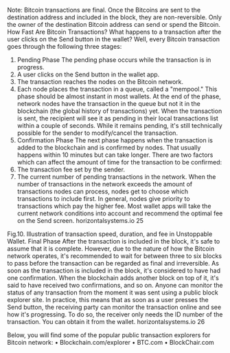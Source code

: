  Note: Bitcoin transactions are final. Once the Bitcoins are sent to the destination address and included in the block, they are non-reversible. Only the owner of the destination Bitcoin address can send or spend the Bitcoin.
How Fast Are Bitcoin Transactions?
What happens to a transaction after the user clicks on the Send button in the wallet? Well, every Bitcoin transaction goes through the following three stages:
1. Pending Phase
The pending phase occurs while the transaction is in progress.
1. A user clicks on the Send button in the wallet app.
2. The transaction reaches the nodes on the Bitcoin network.
3. Each node places the transaction in a queue, called a "mempool."
This phase should be almost instant in most wallets. At the end of the phase, network nodes have the transaction in the queue but not it in the blockchain (the global history of transactions) yet.
When the transaction is sent, the recipient will see it as pending in their local transactions list within a couple of seconds. While it remains pending, it's still technically possible for the sender to modify/cancel the transaction.
2. Confirmation Phase
The next phase happens when the transaction is added to the blockchain and is confirmed by nodes. That usually happens within 10 minutes but can take longer. There are two factors which can affect the amount of time for the transaction to be confirmed:
1. The transaction fee set by the sender.
2. The current number of pending transactions in the network.
When the number of transactions in the network exceeds the amount of transactions nodes can process, nodes get to choose which transactions to include first. In general, nodes give priority to transactions which pay the higher fee. Most wallet apps will take the current network conditions into account and recommend the optimal fee on the Send screen.
horizontalsystems.io 25

  Fig.10. Illustration of transaction speed, duration, and fee in Unstoppable Wallet.
Final Phase
After the transaction is included in the block, it's safe to assume that it is complete. However, due to the nature of how the Bitcoin network operates, it's recommended to wait for between three to six blocks to pass before the transaction can be regarded as final and irreversible.
As soon as the transaction is included in the block, it's considered to have had one confirmation. When the blockchain adds another block on top of it, it's said to have received two confirmations, and so on.
Anyone can monitor the status of any transaction from the moment it was sent using a public block explorer site. In practice, this means that as soon as a user presses the Send button, the receiving party can monitor the transaction online and see how it's progressing. To do so, the receiver only needs the ID number of the transaction. You can obtain it from the wallet.
horizontalsystems.io 26

 Below, you will find some of the popular public transaction explorers for Bitcoin network:
• Blockchain.com/explorer • BTC.com
• BlockChair.com
